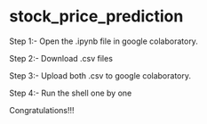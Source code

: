 # stock_price_prediction

Step 1:- Open the .ipynb file in google colaboratory.

Step 2:- Download .csv files

Step 3:- Upload both .csv to google colaboratory.

Step 4:- Run the shell one by one

Congratulations!!!
